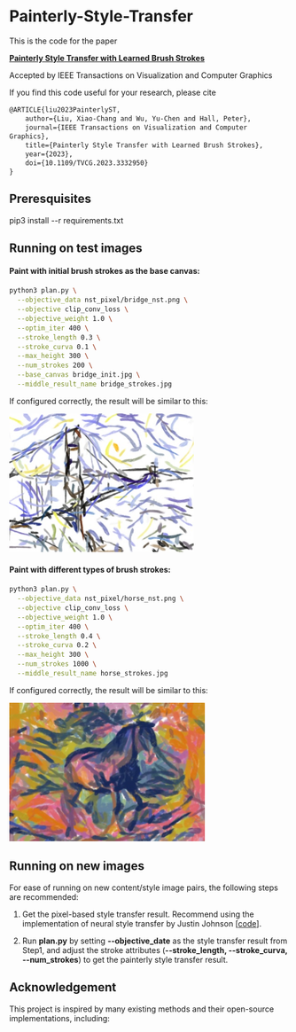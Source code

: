 # Painterly-Style-Transfer

This is the code for the paper

**[Painterly Style Transfer with Learned Brush Strokes](https://ieeexplore.ieee.org/document/10319299)**

Accepted by IEEE Transactions on Visualization and Computer Graphics

If you find this code useful for your research, please cite

```
@ARTICLE{liu2023PainterlyST,
	author={Liu, Xiao-Chang and Wu, Yu-Chen and Hall, Peter},
	journal={IEEE Transactions on Visualization and Computer Graphics},
	title={Painterly Style Transfer with Learned Brush Strokes},
	year={2023},
	doi={10.1109/TVCG.2023.3332950}
}
```

## Preresquisites

pip3 install --r requirements.txt

## Running on test images

#### Paint with initial brush strokes as the base canvas:
```bash
python3 plan.py \
  --objective_data nst_pixel/bridge_nst.png \
  --objective clip_conv_loss \
  --objective_weight 1.0 \
  --optim_iter 400 \
  --stroke_length 0.3 \
  --stroke_curva 0.1 \
  --max_height 300 \
  --num_strokes 200 \
  --base_canvas bridge_init.jpg \
  --middle_result_name bridge_strokes.jpg
```

If configured correctly, the result will be similar to this:
<p align='left'>
  <img src='results/bridge_strokes.jpg' height="250px">
</ p>

#### Paint with different types of brush strokes:
```bash
python3 plan.py \
  --objective_data nst_pixel/horse_nst.png \
  --objective clip_conv_loss \
  --objective_weight 1.0 \
  --optim_iter 400 \
  --stroke_length 0.4 \
  --stroke_curva 0.2 \
  --max_height 300 \
  --num_strokes 1000 \
  --middle_result_name horse_strokes.jpg
```

If configured correctly, the result will be similar to this:
<p align='left'>
  <img src='results/horse_strokes.jpg' height="250px">
</ p>

## Running on new images

For ease of running on new content/style image pairs, the following steps are recommended:

1. Get the pixel-based style transfer result. Recommend using the implementation of neural style transfer by Justin Johnson [[code](https://github.com/jcjohnson/neural-style)].

2. Run **plan.py** by setting **--objective_date** as the style transfer result from Step1, and adjust the stroke attributes (**--stroke_length, --stroke_curva, --num_strokes**) to get the painterly style transfer result.

## Acknowledgement
This project is inspired by many existing methods and their open-source implementations, including:

